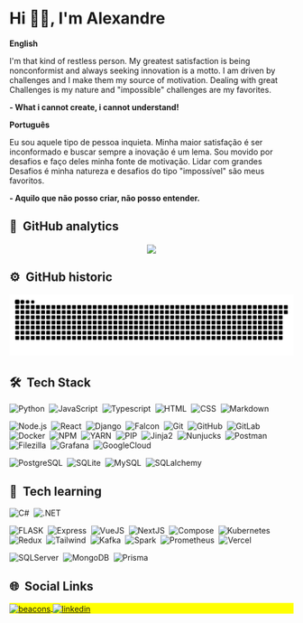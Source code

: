 <h1 align="left">Hi 🖖🏾, I'm Alexandre</h1>

**English**
<p> I'm that kind of restless person. My greatest satisfaction is being nonconformist and always seeking innovation is a motto. I am driven by challenges and I make them my source of motivation. Dealing with great Challenges is my nature and "impossible" challenges are my favorites. 
   
   <strong> - What i cannot create, i cannot understand! </strong>
</p>

**Português**
<p> Eu sou aquele tipo de pessoa inquieta. Minha maior satisfação é ser inconformado e buscar sempre a inovação é um lema. Sou movido por desafios e faço deles minha fonte de motivação. Lidar com grandes Desafios é minha natureza e desafios do tipo "impossível" são meus favoritos. 
   
 <strong> - Aquilo que não posso criar, não posso entender. </strong>
</p>

## 📶 &nbsp;GitHub analytics 
 <div align="center">
  <img height="230em" align="center" src="https://github-readme-stats.vercel.app/api/top-langs/?username=upalx&layout=compact&langs_count=7&theme=dark"/>
</div>

## ⚙️ &nbsp;GitHub historic

<div align="center">
   
<!--- Snake animation analytics to github --->
 ![Snake animation](https://github.com/upALX/upALX/blob/output/github-snake-dark.svg)
   
</div>

## 🛠 &nbsp;Tech Stack

![Python](https://img.shields.io/badge/-Python-05122A?style=flat&logo=Python)&nbsp;
![JavaScript](https://img.shields.io/badge/-JavaScript-05122A?style=flat&logo=javascript)&nbsp;
![Typescript](https://img.shields.io/badge/-Typescript-05122A?style=flat&logo=typescript)&nbsp;
![HTML](https://img.shields.io/badge/-HTML-05122A?style=flat&logo=HTML5)&nbsp;
![CSS](https://img.shields.io/badge/-CSS-05122A?style=flat&logo=CSS3&logoColor=1572B6)&nbsp;
![Markdown](https://img.shields.io/badge/-Markdown-05122A?style=flat&logo=markdown)&nbsp;

![Node.js](https://img.shields.io/badge/-Node.js-05122A?style=flat&logo=node.js)&nbsp;
![React](https://img.shields.io/badge/-React-05122A?style=flat&logo=react)&nbsp;
![Django](https://img.shields.io/badge/-Django-05122A?style=flat&logo=django)&nbsp;
![Falcon](https://img.shields.io/badge/-Falcon-05122A?style=flat&logo=Falcon)&nbsp;
![Git](https://img.shields.io/badge/-Git-05122A?style=flat&logo=git)&nbsp;
![GitHub](https://img.shields.io/badge/-GitHub-05122A?style=flat&logo=github)&nbsp;
![GitLab](https://img.shields.io/badge/-GitLab-05122A?style=flat&logo=GitLab)&nbsp;
![Docker](https://img.shields.io/badge/-Docker-05122A?style=flat&logo=docker)&nbsp;
![NPM](https://img.shields.io/badge/-NPM-05122A?style=flat&logo=npm)&nbsp;
![YARN](https://img.shields.io/badge/-Yarn-05122A?style=flat&logo=yarn)&nbsp;
![PIP](https://img.shields.io/badge/-PIP-05122A?style=flat&logo=Pypi)&nbsp;
![Jinja2](https://img.shields.io/badge/-Jinja2-05122A?style=flat&logo=jinja)&nbsp;
![Nunjucks](https://img.shields.io/badge/-Nunjucks-05122A?style=flat&logo=Nunjucks)&nbsp;
![Postman](https://img.shields.io/badge/-Postman-05122A?style=flat&logo=Postman)&nbsp;
![Filezilla](https://img.shields.io/badge/-Filezilla-05122A?style=flat&logo=Filezilla)&nbsp;
![Grafana](https://img.shields.io/badge/-Grafana-05122A?style=flat&logo=Grafana)&nbsp;
![GoogleCloud](https://img.shields.io/badge/-GoogleCloud-05122A?style=flat&logo=googlecloud)&nbsp;

![PostgreSQL](https://img.shields.io/badge/-PostgreSQL-05122A?style=flat&logo=postgresql)&nbsp;
![SQLite](https://img.shields.io/badge/-SQLite-05122A?style=flat&logo=sqlite)&nbsp;
![MySQL](https://img.shields.io/badge/-MySQL-05122A?style=flat&logo=MySQL)&nbsp;
![SQLalchemy](https://img.shields.io/badge/-SQLalchemy-05122A?style=flat&logo=sqlalchemy)&nbsp;

## :brain: &nbsp;Tech learning

![C#](https://img.shields.io/badge/-CSharp-05122A?style=flat&logo=C-Sharp)&nbsp;
![.NET](https://img.shields.io/badge/-.Net-05122A?style=flat&logo=DotNet)&nbsp;

![FLASK](https://img.shields.io/badge/-Flask-05122A?style=flat&logo=flask)&nbsp;
![Express](https://img.shields.io/badge/-Express-05122A?style=flat&logo=Express)&nbsp;
![VueJS](https://img.shields.io/badge/-Vue.js-05122A?style=flat&logo=vue.js)&nbsp;
![NextJS](https://img.shields.io/badge/-NextJS-05122A?style=flat&logo=Next.js)&nbsp;
![Compose](https://img.shields.io/badge/-Compose-05122A?style=flat&logo=docker)&nbsp;
![Kubernetes](https://img.shields.io/badge/-Kubernetes-05122A?style=flat&logo=Kubernetes)&nbsp;
![Redux](https://img.shields.io/badge/-Redux-05122A?style=flat&logo=Redux)&nbsp;
![Tailwind](https://img.shields.io/badge/-Tailwind-05122A?style=flat&logo=tailwindcss)&nbsp;
![Kafka](https://img.shields.io/badge/-ApacheKafka-05122A?style=flat&logo=ApacheKafka)&nbsp;
![Spark](https://img.shields.io/badge/-ApacheSpark-05122A?style=flat&logo=ApacheSpark)&nbsp;
![Prometheus](https://img.shields.io/badge/-Prometheus-05122A?style=flat&logo=Prometheus)&nbsp;
![Vercel](https://img.shields.io/badge/-Vercel-05122A?style=flat&logo=Vercel)&nbsp;

![SQLServer](https://img.shields.io/badge/-SQLServer-05122A?style=flat&logo=Microsoft-SQL-Server)&nbsp;
![MongoDB](https://img.shields.io/badge/-MongoDB-05122A?style=flat&logo=MongoDB)&nbsp;
![Prisma](https://img.shields.io/badge/-Prisma-05122A?style=flat&logo=Prisma)&nbsp;


## 🌐 &nbsp;Social Links

<p align="left" style="background:yellow">
 <a href="https://beacons.ai/alxinc" target="_blank">
 <img align="center" src="https://img.shields.io/badge/-All socials-05122A?style=flat&logo=buy-me-a-coffee" alt="beacons"/>
</a>
   
   
<a href="https://linkedin.com/in/upalx" target="_blank">
  <img align="center" src="https://img.shields.io/badge/-Linkedin-05122A?style=flat&logo=linkedin" alt="linkedin"/>
</a>
   
   
<!---
AlexandreALX/AlexandreALX is a ✨ special ✨ repository because its `README.md` (this file) appears on your GitHub profile.
You can click the Preview link to take a look at your changes.
--->
